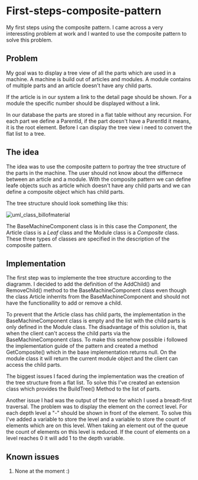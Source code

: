 # First-steps-composite-pattern

My first steps using the composite pattern. I came across a very interessting problem at work and I wanted to use the composite pattern to solve this problem. 

## Problem

My goal was to display a tree view of all the parts which are used in a machine. A machine is build out of articles and modules.
A module contains of multiple parts and an article doesn't have any child parts.

If the article is in our system a link to the detail page should be shown. For a module the specific number should be displayed without a link.

In our database the parts are stored in a flat table without any recursion. For each part we define a ParentId, if the part doesn't have a ParentId it means, it is the root element. Before I can display the tree view i need to convert the flat list to a tree.

## The idea

The idea was to use the composite pattern to portray the tree structure of the parts in the machine. The user should not know about the differnece between an article and a module. With the composite pattern we can define leafe objects such as article which doesn't have any child parts and we can define a composite object which has child parts.

The tree structure should look something like this:

![uml_class_billofmaterial](https://cloud.githubusercontent.com/assets/7260168/26109446/e5b3ceca-3a4f-11e7-8c05-7f183028fd8a.jpg)

The BaseMachineComponent class is in this case the *Component*, the Article class is a *Leaf* class and the Module class is a *Composite* class. These three types of classes are specified in the description of the composite pattern. 

## Implementation

The first step was to implemente the tree structure according to the diagramm. I decided to add the definition of the AddChild() and RemoveChild() method to the BaseMachineComponent class even though the class Article inherrits from the BaseMachineComponent and should not have the functionallity to add or remove a child. 

To prevent that the Article class has child parts, the implementation in the BaseMachineComponent class is empty and the list with the child parts is only defined in the Module class. The disadvantage of this solution is, that when the client can't access the child parts via the BaseMachineComponent class. To make this somehow possible i followed the implementation guide of the pattern and created a method GetComposite() which in the base implementation returns null. On the module class it will return the current module object and the client can access the child parts.

The biggest issues I faced during the implementation was the creation of the tree structure from a flat list. To solve this I've created an extension class which provides the BuildTree() Method to the list of parts. 

Another issue I had was the output of the tree for which I used a breadt-first traversal. The problem was to display the element on the correct level. For each depth level a "-" should be shown in front of the element. To solve this I've added a variable to store the level and a variable to store the count of elements which are on this level. When taking an element out of the queue the count of elements on this level is reduced. If the count of elements on a level reaches 0 it will add 1 to the depth variable.

## Known issues

1. None at the moment :)
